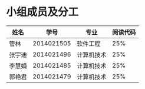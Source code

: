 # 小组成员及分工

| 姓名 | 学号| 专业 | 阅读代码 |
| -- | -- | -- | -- |
| 管林 | 2014021505 | 软件工程 | 25%|
| 张宇迪 | 2014021496 | 计算机技术 | 25% |
|李慧娟 | 2014021485 | 计算机技术 | 25% |
| 郭艳君 | 2014021479 | 计算机技术 | 25% |


